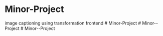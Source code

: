 # Minor-Project
image captioning using transformation frontend
#   M i n o r - P r o j e c t  
 #   M i n o r - - P r o j e c t  
 #   M i n o r - - P r o j e c t  
 